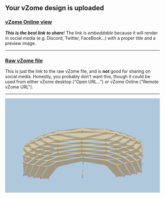 ## Your vZome design is uploaded

### [vZome Online view][embed]

***This is the best link to share***!  The link is *embeddable* because it will render in social media (e.g. Discord, Twitter, FaceBook...) with a proper title and a preview image.

---

### [Raw vZome file][raw]

This is just the link to the raw vZome file, and is **not** good for
sharing on social media.
Honestly, you probably don't want this, though it could be used from either
vZome desktop ("Open URL...") or vZome Online ("Remote vZome URL").

---

![Image](<Elliptical-EllipsoidvZome.png>)


[embed]: <https://vzome.com/app/embed.py?url=https://raw.githubusercontent.com/John-Kostick/vzome-sharing/main/2021/07/18/19-10-47-Elliptical-EllipsoidvZome/Elliptical-EllipsoidvZome.vZome>
[raw]: <https://raw.githubusercontent.com/John-Kostick/vzome-sharing/main/2021/07/18/19-10-47-Elliptical-EllipsoidvZome/Elliptical-EllipsoidvZome.vZome>
